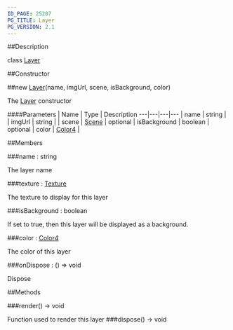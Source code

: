 ```yaml
---
ID_PAGE: 25207
PG_TITLE: Layer
PG_VERSION: 2.1
---
```

##Description

class [Layer](/classes/2.2-alpha/Layer)



##Constructor

##new [Layer](/classes/2.2-alpha/Layer)(name, imgUrl, scene, isBackground, color)

The [Layer](/classes/2.2-alpha/Layer) constructor

####Parameters
 | Name | Type | Description
---|---|---|---
 | name | string | 
 | imgUrl | string | 
 | scene | [Scene](/classes/2.2-alpha/Scene) | 
optional | isBackground | boolean | 
optional | color | [Color4](/classes/2.2-alpha/Color4) | 

##Members

###name : string

The layer name

###texture : [Texture](/classes/2.2-alpha/Texture)

The texture to display for this layer

###isBackground : boolean

If set to true, then this layer will be displayed as a background.

###color : [Color4](/classes/2.2-alpha/Color4)

The color of this layer

###onDispose : () =&gt; void

Dispose

##Methods

###render() &rarr; void

Function used to render this layer
###dispose() &rarr; void



